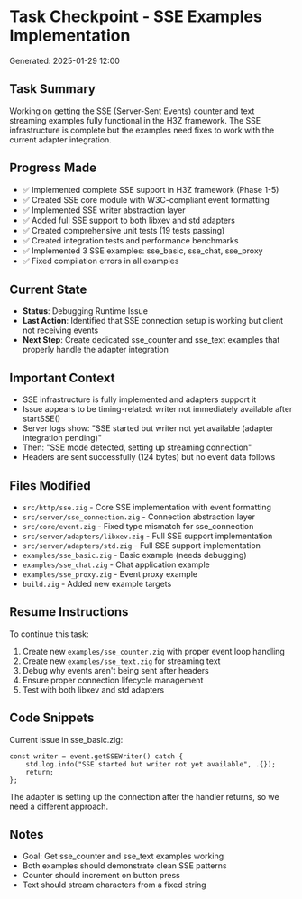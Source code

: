 # Task Checkpoint - SSE Examples Implementation
Generated: 2025-01-29 12:00

## Task Summary
Working on getting the SSE (Server-Sent Events) counter and text streaming examples fully functional in the H3Z framework. The SSE infrastructure is complete but the examples need fixes to work with the current adapter integration.

## Progress Made
- ✅ Implemented complete SSE support in H3Z framework (Phase 1-5)
- ✅ Created SSE core module with W3C-compliant event formatting
- ✅ Implemented SSE writer abstraction layer
- ✅ Added full SSE support to both libxev and std adapters
- ✅ Created comprehensive unit tests (19 tests passing)
- ✅ Created integration tests and performance benchmarks
- ✅ Implemented 3 SSE examples: sse_basic, sse_chat, sse_proxy
- ✅ Fixed compilation errors in all examples

## Current State
- **Status**: Debugging Runtime Issue
- **Last Action**: Identified that SSE connection setup is working but client not receiving events
- **Next Step**: Create dedicated sse_counter and sse_text examples that properly handle the adapter integration

## Important Context
- SSE infrastructure is fully implemented and adapters support it
- Issue appears to be timing-related: writer not immediately available after startSSE()
- Server logs show: "SSE started but writer not yet available (adapter integration pending)"
- Then: "SSE mode detected, setting up streaming connection"
- Headers are sent successfully (124 bytes) but no event data follows

## Files Modified
- `src/http/sse.zig` - Core SSE implementation with event formatting
- `src/server/sse_connection.zig` - Connection abstraction layer
- `src/core/event.zig` - Fixed type mismatch for sse_connection
- `src/server/adapters/libxev.zig` - Full SSE support implementation
- `src/server/adapters/std.zig` - Full SSE support implementation
- `examples/sse_basic.zig` - Basic example (needs debugging)
- `examples/sse_chat.zig` - Chat application example
- `examples/sse_proxy.zig` - Event proxy example
- `build.zig` - Added new example targets

## Resume Instructions
To continue this task:
1. Create new `examples/sse_counter.zig` with proper event loop handling
2. Create new `examples/sse_text.zig` for streaming text
3. Debug why events aren't being sent after headers
4. Ensure proper connection lifecycle management
5. Test with both libxev and std adapters

## Code Snippets
Current issue in sse_basic.zig:
```zig
const writer = event.getSSEWriter() catch {
    std.log.info("SSE started but writer not yet available", .{});
    return;
};
```

The adapter is setting up the connection after the handler returns, so we need a different approach.

## Notes
- Goal: Get sse_counter and sse_text examples working
- Both examples should demonstrate clean SSE patterns
- Counter should increment on button press
- Text should stream characters from a fixed string